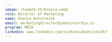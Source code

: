```yaml
---
image: /team24-25/Ksenia.webp
role: Director of Marketing
name: Ksenia Bzhitskikh
email: marketingdirector@ieeeconcordia.ca
program: MECH
linkedin: www.linkedin.com/in/kseniabzhitskikh7
---
```


